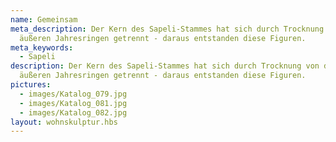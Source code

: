 ```yaml
---
name: Gemeinsam
meta_description: Der Kern des Sapeli-Stammes hat sich durch Trocknung von den
  äußeren Jahresringen getrennt - daraus entstanden diese Figuren.
meta_keywords:
  - Sapeli
description: Der Kern des Sapeli-Stammes hat sich durch Trocknung von den
  äußeren Jahresringen getrennt - daraus entstanden diese Figuren.
pictures:
  - images/Katalog_079.jpg
  - images/Katalog_081.jpg
  - images/Katalog_082.jpg
layout: wohnskulptur.hbs
---
```

